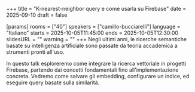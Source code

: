 +++
title = "K-nearest-neighbor query e come usarla su Firebase"
date = 2025-09-10
draft = false

[params]
rooms = ["40"]
speakers = ["camillo-bucciarelli"]
language = "Italiano"
starts = 2025-10-05T11:45:00
ends = 2025-10-05T12:30:00
slidesURL = ""
warning = ""
+++
Negli ultimi anni, le ricerche semantiche basate su intelligenza artificiale sono passate da teoria accademica a strumenti pronti all'uso.

In questo talk esploreremo come integrare la ricerca vettoriale in progetti Firebase, partendo dai concetti fondamentali fino all'implementazione concreta. Vedremo come salvare gli embedding, configurare un indice, ed eseguire query basate sulla similarità.
